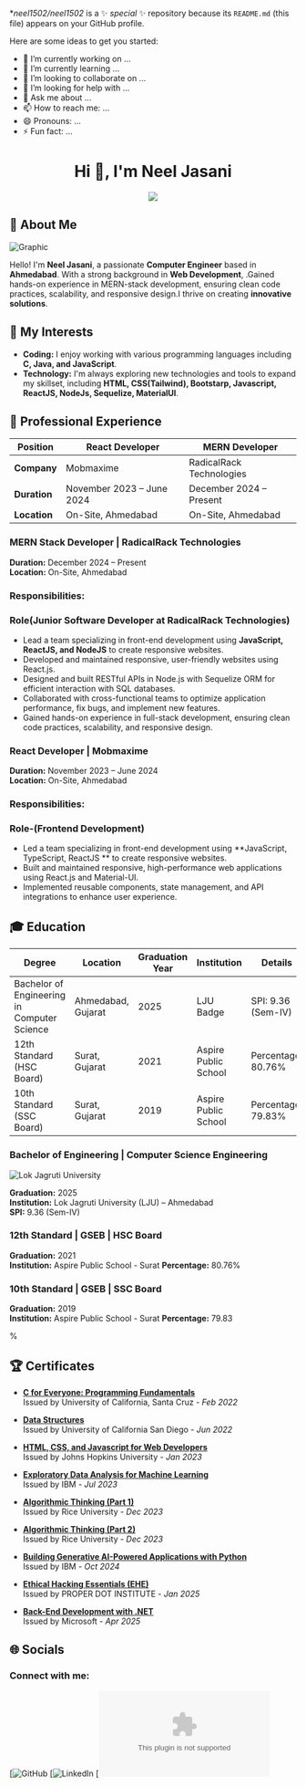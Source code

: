 
**neel1502/neel1502* is a ✨ _special_ ✨ repository because its `README.md` (this file) appears on your GitHub profile.

Here are some ideas to get you started:

- 🔭 I’m currently working on ...
- 🌱 I’m currently learning ...
- 👯 I’m looking to collaborate on ...
- 🤔 I’m looking for help with ...
- 💬 Ask me about ...
- 📫 How to reach me: ...
- 😄 Pronouns: ...
- ⚡ Fun fact: ...




<h1 align="center">Hi 👋, I'm Neel Jasani</h1>
<p align="center">
    <img src="https://readme-typing-svg.herokuapp.com?color=E22FE4&width=1000&height=45&lines=A+Passionate+Full+Stack+Developer+and+Programmer+from+India.;Expert+in+Modern+Web+Technologies+and+Frameworks.;Proficient+in+Building+Scalable+Web+Applications.;Always+Learning+and+Adapting+to+New+Technologies.;Empowering+Others+through+Knowledge+Sharing.;Nice+To+Meet+You+...&center=true"></a>
</p>



## 💫 About Me

![Graphic](https://img.shields.io/badge/Passionate-Engineer-blue?style=for-the-badge)

Hello! I'm **Neel Jasani**, a passionate **Computer  Engineer** based in **Ahmedabad**. With a strong background in **Web Development**,
.Gained hands-on experience in MERN-stack development, ensuring clean code practices, scalability, and responsive design.I thrive on creating **innovative solutions**.

## 🌟 My Interests

- **Coding:** I enjoy working with various programming languages including **C, Java, and JavaScript**.
- **Technology:** I'm always exploring new technologies and tools to expand my skillset, including **HTML, CSS(Tailwind), Bootstarp, Javascript, ReactJS, NodeJs, Sequelize, MaterialUI**.

## 💼 Professional Experience

| **Position**          | React Developer                                              | MERN Developer                                              |
|-----------------------|------------------------------------------------------------|-------------------------------------------------------------|
| **Company**           | Mobmaxime                                                  | RadicalRack Technologies|
| **Duration**          | November 2023 – June 2024                                   | December 2024 – Present                                   |
| **Location**          | On-Site, Ahmedabad                                         | On-Site, Ahmedabad                                        |


 ### MERN Stack Developer | RadicalRack Technologies
**Duration:** December 2024 – Present  
**Location:** On-Site, Ahmedabad

### Responsibilities:
### Role(Junior Software Developer at RadicalRack Technologies)
- Lead a team specializing in front-end development using **JavaScript, ReactJS, and NodeJS** to create responsive websites.
- Developed and maintained responsive, user-friendly websites using React.js.
- Designed and built RESTful APIs in Node.js with Sequelize ORM for efficient interaction with SQL databases.
- Collaborated with cross-functional teams to optimize application performance, fix bugs, and implement new features.
- Gained hands-on experience in full-stack development, ensuring clean code practices, scalability, and responsive design.


 ### React Developer | Mobmaxime
**Duration:** November 2023 – June 2024  
**Location:** On-Site, Ahmedabad

### Responsibilities:
### Role-(Frontend Development)
- Led a team specializing in front-end development using **JavaScript, TypeScript, ReactJS ** to create responsive websites.
- Built and maintained responsive, high-performance web applications using React.js and Material-UI.
- Implemented reusable components, state management, and API integrations to enhance user experience.

## 🎓 Education


| **Degree**                               | **Location**         | **Graduation Year** | **Institution**                            | **Details**           |
|-------------------------------------------|---------------------|---------------------|--------------------------------------------|------------------------|
| Bachelor of Engineering in Computer Science| Ahmedabad, Gujarat  | 2025               | LJU Badge                              |  SPI: 9.36 (Sem-IV)     |
| 12th Standard (HSC Board)                 | Surat, Gujarat       | 2021               | Aspire Public School                  | Percentage: 80.76%     |
| 10th Standard (SSC Board)                 | Surat, Gujarat       | 2019               | Aspire Public School                  | Percentage: 79.83%    |


### Bachelor of Engineering | Computer Science Engineering
![Lok Jagruti University](https://img.shields.io/badge/LJU-Ahmedabad-green?style=for-the-badge)

**Graduation:** 2025  
**Institution:** Lok Jagruti University (LJU) – Ahmedabad  
**SPI:** 9.36 (Sem-IV)

### 12th Standard | GSEB | HSC Board

**Graduation:** 2021  
**Institution:** Aspire Public School - Surat
**Percentage:** 80.76%

### 10th Standard | GSEB | SSC Board

**Graduation:** 2019  
**Institution:** Aspire Public School - Surat
**Percentage:** 79.83

%

## 🏆 Certificates

- **[C for Everyone: Programming Fundamentals](https://coursera.org/share/176e8a92b2dc70854c490412f1a381d6)**  
  Issued by University of California, Santa Cruz - *Feb 2022*

- **[Data Structures](https://www.coursera.org/account/accomplishments/verify/9QAYAQDD7TQN)**  
  Issued by University of California San Diego - *Jun 2022*

- **[HTML, CSS, and Javascript for Web Developers](https://www.coursera.org/account/accomplishments/verify/C5DGEXJLJL5D)**  
  Issued by Johns Hopkins University - *Jan 2023*

- **[Exploratory Data Analysis for Machine Learning](https://www.coursera.org/account/accomplishments/verify/P7PRZHL4BX9F)**  
  Issued by IBM - *Jul 2023*

- **[Algorithmic Thinking (Part 1)](https://www.coursera.org/account/accomplishments/verify/VV5TGLNEQ46S)**  
  Issued by Rice University - *Dec 2023*

- **[Algorithmic Thinking (Part 2)](https://www.coursera.org/account/accomplishments/verify/259HC2V6NVR9)**  
  Issued by Rice University - *Dec 2023*
  
- **[Building Generative AI-Powered Applications with Python](https://www.coursera.org/account/accomplishments/verify/DL85F6SP5QQ8)**  
  Issued by IBM - *Oct 2024*
  
- **[Ethical Hacking Essentials (EHE)](https://www.coursera.org/account/accomplishments/verify/B3JUZ8M9ZEBN)**  
  Issued by PROPER DOT INSTITUTE - *Jan 2025*

- **[Back-End Development with .NET](https://www.coursera.org/account/accomplishments/verify/3UN6BXBA3A1Y)**  
  Issued by Microsoft - *Apr 2025*


## 🌐 Socials

### Connect with me:
   [![GitHub](https://github.com/neel1502)
   [![LinkedIn](https://www.linkedin.com/in/neel-jasani-b79541263)
   [![Gmail](mailto:nilljasani@gmail.com)






